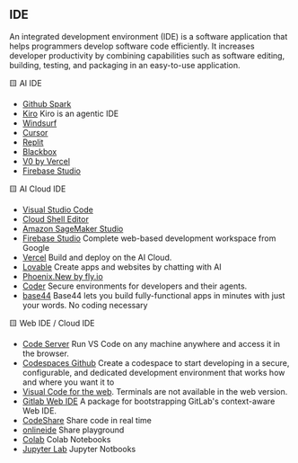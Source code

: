
## IDE 
An integrated development environment (IDE) is a software application that helps programmers develop software code efficiently. It increases developer productivity by combining capabilities such as software editing, building, testing, and packaging in an easy-to-use application.

 🟨 AI IDE
- [Github Spark](https://github.com/features/spark)
- [Kiro](https://kiro.dev/)  Kiro is an agentic IDE
- [Windsurf](https://windsurf.com/editor) 
- [Cursor](https://www.cursor.com/)
- [Replit](https://replit.com/)
- [Blackbox](https://www.blackbox.ai/)
- [V0 by Vercel](https://v0.dev/)
- [Firebase Studio](https://idx.google.com/)


 🟨 AI Cloud IDE
 - [Visual Studio Code](https://code.visualstudio.com/)
 - [Cloud Shell Editor](https://cloud.google.com/blog/products/application-development/introducing-cloud-shell-editor)
 - [Amazon SageMaker Studio](https://aws.amazon.com/sagemaker/ai/studio/)
 - [Firebase Studio](https://idx.google.com/)  Complete web-based development workspace from Google
 - [Vercel](https://vercel.com/) Build and deploy on the AI Cloud.
 - [Lovable](https://lovable.dev/) Create apps and websites by chatting with AI
 - [Phoenix.New by fly.io](https://phoenix.new)
 - [Coder](https://coder.com/) Secure environments for developers and their agents.
 - [base44](https://base44.com/) Base44 lets you build fully-functional apps in minutes with just your words. No coding necessary
  
🟨 Web IDE / Cloud IDE
- [Code Server](https://github.com/coder/code-server) Run VS Code on any machine anywhere and access it in the browser.
- [Codespaces Github](https://github.com/codespaces) Create a codespace to start developing in a secure, configurable, and dedicated development environment that works how and where you want it to
- [Visual Code for the web](https://vscode.dev). Terminals are not available in the web version.
- [Gitlab Web IDE](https://gitlab.com/gitlab-org/gitlab-web-ide) A package for bootstrapping GitLab's context-aware Web IDE.
- [CodeShare](https://codeshare.io/) Share code in real time
- [onlineide](https://www.onlineide.pro/) Share playground
- [Colab](https://colab.research.google.com/) Colab Notebooks 
- [Jupyter Lab](https://jupyter.org/try-jupyter/lab/) Jupyter Notbooks





